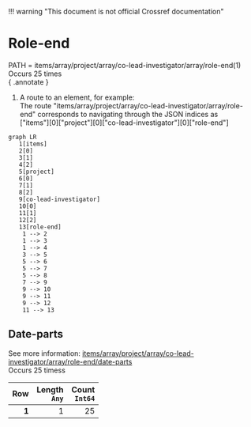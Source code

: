 !!! warning "This document is not official Crossref documentation"
# Role-end
PATH = items/array/project/array/co-lead-investigator/array/role-end(1)  
Occurs 25 times  
{ .annotate }

1. A route to an element, for example:  
   The route "items/array/project/array/co-lead-investigator/array/role-end" corresponds to navigating through the JSON indices as  
   ["items"][0]["project"][0]["co-lead-investigator"][0]["role-end"]  

```mermaid
graph LR
   1[items]
   2[0]
   3[1]
   4[2]
   5[project]
   6[0]
   7[1]
   8[2]
   9[co-lead-investigator]
   10[0]
   11[1]
   12[2]
   13[role-end]
    1 --> 2
    1 --> 3
    1 --> 4
    3 --> 5
    5 --> 6
    5 --> 7
    5 --> 8
    7 --> 9
    9 --> 10
    9 --> 11
    9 --> 12
    11 --> 13
```


## Date-parts
See more information: [items/array/project/array/co-lead-investigator/array/role-end/date-parts](date-parts/index.md)  
Occurs 25 timess  

| **Row** | **Length**<br>`Any` | **Count**<br>`Int64` |
|--------:|--------------------:|---------------------:|
| **1**   | 1                   | 25                   |

